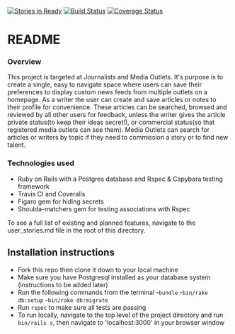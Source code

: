 [![Stories in Ready](https://badge.waffle.io/MaxProvin/story-box.png?label=ready&title=Ready)](https://waffle.io/MaxProvin/story-box)
[![Build Status](https://travis-ci.org/MaxProvin/story-box.svg?branch=master)](https://travis-ci.org/MaxProvin/story-box)
[![Coverage Status](https://coveralls.io/repos/github/MaxProvin/story-box/badge.svg?branch=master)](https://coveralls.io/github/MaxProvin/story-box?branch=master)


# README

### Overview
This project is targeted at Journalists and Media Outlets. It's purpose is to create a single, easy to navigate space where users can save their preferences to display custom news feeds from multiple outlets on a homepage. As a writer the user can create and save articles or notes to their profile for convenience. These articles can be searched, browsed and reviewed by all other users for feedback, unless the writer gives the article private status(to keep their ideas secret!), or commercial status(so that registered media outlets can see them). Media Outlets can search for articles or writers by topic if they need to commission a story or to find new talent.

### Technologies used
 * Ruby on Rails with a Postgres database and Rspec & Capybara testing framework
 * Travis CI and Coveralls
 * Figaro gem for hiding secrets
 * Shoulda-matchers gem for testing associations with Rspec

To see a full list of existing and planned features, navigate to the user_stories.md file in the root of this directory.

Installation instructions
---------
 * Fork this repo then clone it down to your local machine
 * Make sure you have Postgresql installed as your database system (instructions to be added later)
 * Run the following commands from the terminal
  -`bundle`
  -`bin/rake db:setup`
  -`bin/rake db:migrate`
 * Run `rspec` to make sure all tests are passing
 * To run locally, navigate to the top level of the project directory and run `bin/rails s`, then navigate to 'localhost:3000' in your browser window
